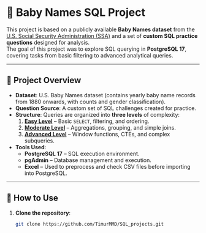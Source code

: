 # 👶 Baby Names SQL Project

This project is based on a publicly available **Baby Names dataset** from the [U.S. Social Security Administration (SSA)](https://www.ssa.gov/oact/babynames/limits.html) and a set of **custom SQL practice questions** designed for analysis.  
The goal of this project was to explore SQL querying in **PostgreSQL 17**, covering tasks from basic filtering to advanced analytical queries.

---

## 📌 Project Overview
- **Dataset**: U.S. Baby Names dataset (contains yearly baby name records from 1880 onwards, with counts and gender classification).
- **Question Source**: A custom set of SQL challenges created for practice.
- **Structure**: Queries are organized into **three levels** of complexity:
  1. **[Easy Level](https://github.com/TimurMMD/SQL_projects/blob/main/baby_names_project/easy_set.sql)** – Basic `SELECT`, filtering, and ordering.
  2. **[Moderate Level](https://github.com/TimurMMD/SQL_projects/blob/main/baby_names_project/moderate_set.sql)** – Aggregations, grouping, and simple joins.
  3. **[Advanced Level](https://github.com/TimurMMD/SQL_projects/blob/main/baby_names_project/advance_set.sql)** – Window functions, CTEs, and complex subqueries.
- **Tools Used**:
  - **PostgreSQL 17** – SQL execution environment.
  - **pgAdmin** – Database management and execution.
  - **Excel** – Used to preprocess and check CSV files before importing into PostgreSQL.

---

## 🚀 How to Use
1. **Clone the repository**:
   ```bash
   git clone https://github.com/TimurMMD/SQL_projects.git

